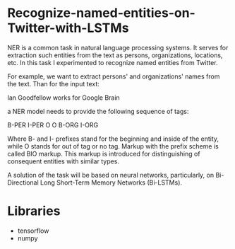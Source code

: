 # Recognize-named-entities-on-Twitter-with-LSTMs
NER is a common task in natural language processing systems. It serves for extraction such entities from the text as persons, organizations, locations, etc. In this task I experimented to recognize named entities from Twitter.

For example, we want to extract persons' and organizations' names from the text. Than for the input text:

Ian Goodfellow works for Google Brain

a NER model needs to provide the following sequence of tags:

B-PER I-PER    O     O   B-ORG  I-ORG

Where B- and I- prefixes stand for the beginning and inside of the entity, while O stands for out of tag or no tag. Markup with the prefix scheme is called BIO markup. This markup is introduced for distinguishing of consequent entities with similar types.

A solution of the task will be based on neural networks, particularly, on Bi-Directional Long Short-Term Memory Networks (Bi-LSTMs).
# Libraries
* tensorflow
* numpy
